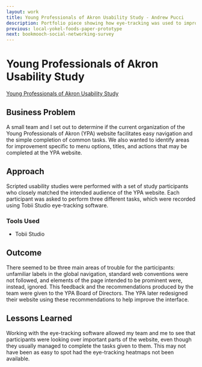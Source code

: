 ```yaml
---
layout: work
title: Young Professionals of Akron Usability Study - Andrew Pucci
description: Portfolio piece showing how eye-tracking was used to improve the Young Professionals of Akron website.
previous: local-yokel-foods-paper-prototype
next: bookmooch-social-networking-survey
---
```

# Young Professionals of Akron Usability Study
[Young Professionals of Akron Usability Study](/img/ypa-eyetracking.png)

## Business Problem
A small team and I set out to determine if the current organization of the Young Professionals of Akron (YPA) website facilitates easy navigation and the simple completion of common tasks. We also wanted to identify areas for improvement specific to menu options, titles, and actions that may be completed at the YPA website.

## Approach
Scripted usability studies were performed with a set of study participants who closely matched the intended audience of the YPA website. Each participant was asked to perform three different tasks, which were recorded using Tobii Studio eye-tracking software.

### Tools Used
* Tobii Studio

## Outcome
There seemed to be three main areas of trouble for the participants: unfamiliar labels in the global navigation, standard web conventions were not followed, and elements of the page intended to be prominent were, instead, ignored. This feedback and the recommendations produced by the team were given to the YPA Board of Directors. The YPA later redesigned their website using these recommendations to help improve the interface.

## Lessons Learned
Working with the eye-tracking software allowed my team and me to see that participants were looking over important parts of the website, even though they usually managed to complete the tasks given to them. This may not have been as easy to spot had the eye-tracking heatmaps not been available.